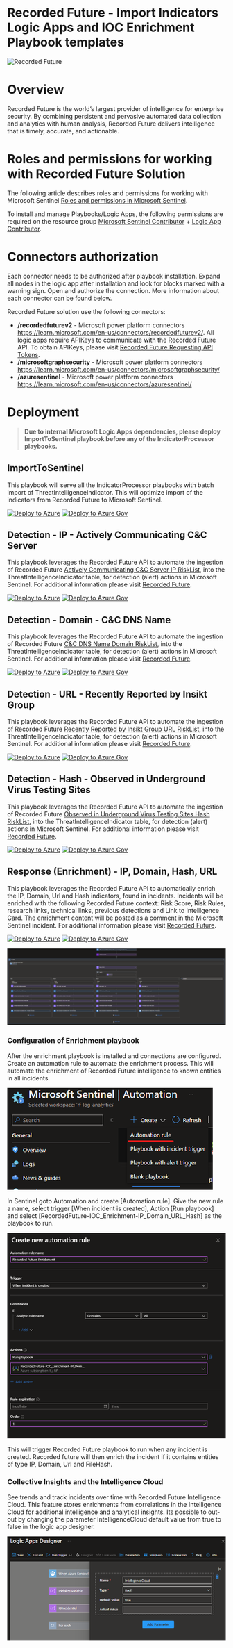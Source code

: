 # Recorded Future - Import Indicators Logic Apps and IOC Enrichment Playbook templates
<img alt="Recorded Future" src="https://raw.githubusercontent.com/Azure/Azure-Sentinel/master/Logos/RecordedFuture.svg" with=80 height=80/>

# Overview
Recorded Future is the world’s largest provider of intelligence for enterprise security. By combining persistent and pervasive automated data collection and analytics with human analysis, Recorded Future delivers intelligence that is timely, accurate, and actionable.

# Roles and permissions for working with Recorded Future Solution

The following article describes roles and permissions for working with Microsoft Sentinel [Roles and permissions in Microsoft Sentinel](https://learn.microsoft.com/en-us/azure/sentinel/roles).

To install and manage Playbooks/Logic Apps, the following permissions are required on the resource group [Microsoft Sentinel Contributor](https://learn.microsoft.com/en-us/azure/role-based-access-control/built-in-roles#microsoft-sentinel-contributor) + [Logic App Contributor](https://learn.microsoft.com/en-us/azure/role-based-access-control/built-in-roles#logic-app-contributor).

# Connectors authorization 
Each connector needs to be authorized after playbook installation. Expand all nodes in the logic app after installation and look for blocks marked with a warning sign. Open and authorize the connection. More information about each connector can be found below. 

Recorded Future solution use the following connectors:
- **/recordedfuturev2** - Microsoft power platform connectors 
https://learn.microsoft.com/en-us/connectors/recordedfuturev2/. All logic apps require APIKeys to communicate with the Recorded Future API. To obtain APIKeys, please visit [Recorded Future Requesting API Tokens](https://support.recordedfuture.com/hc/en-us/articles/4411077373587-Requesting-API-Tokens).
- **/microsoftgraphsecurity** - Microsoft power platform connectors https://learn.microsoft.com/en-us/connectors/microsoftgraphsecurity/
- **/azuresentinel** - Microsoft power platform connectors https://learn.microsoft.com/en-us/connectors/azuresentinel/


# Deployment

> **Due to internal Microsoft Logic Apps dependencies, please deploy ImportToSentinel playbook before any of the IndicatorProcessor playbooks.**

## ImportToSentinel

This playbook will serve all the IndicatorProcessor playbooks with batch import of ThreatIntelligenceIndicator. This will optimize import of the indicators from Recorded Future to Microsoft Sentinel.

[![Deploy to Azure](https://aka.ms/deploytoazurebutton)](https://portal.azure.com/#create/Microsoft.Template/uri/https%3A%2F%2Fraw.githubusercontent.com%2FAzure%2FAzure-Sentinel%2Fmaster%2FSolutions%2FRecorded%2520Future%2FPlaybooks%2FRecordedFuture-ImportToSentinel%2FRecordedFuture-ImportToSentinel.json)
[![Deploy to Azure Gov](https://aka.ms/deploytoazuregovbutton)](https://portal.azure.us/#create/Microsoft.Template/uri/https%3A%2F%2Fraw.githubusercontent.com%2FAzure%2FAzure-Sentinel%2Fmaster%2FSolutions%2FRecorded%2520Future%2FPlaybooks%2FRecordedFuture-ImportToSentinel%2FRecordedFuture-ImportToSentinel.json)

## Detection - IP - Actively Communicating C&C Server

This playbook leverages the Recorded Future API to automate the ingestion of Recorded Future [Actively Communicating C&C Server IP RiskList](https://support.recordedfuture.com/hc/en-us/articles/115000894448-IP-Address-Risk-Rules), into the ThreatIntelligenceIndicator table, for detection (alert) actions in Microsoft Sentinel. For additional information please visit [Recorded Future](https://www.recordedfuture.com/integrations/microsoft).

[![Deploy to Azure](https://aka.ms/deploytoazurebutton)](https://portal.azure.com/#create/Microsoft.Template/uri/https%3A%2F%2Fraw.githubusercontent.com%2FAzure%2FAzure-Sentinel%2Fmaster%2FSolutions%2FRecorded%2520Future%2FPlaybooks%2FRecordedFuture-IP-Actively_Comm_C2_Server-IndicatorProcessor%2FRecordedFuture-IP-Actively_Comm_C2_Server-IndicatorProcessor.json)
[![Deploy to Azure Gov](https://aka.ms/deploytoazuregovbutton)](https://portal.azure.us/#create/Microsoft.Template/uri/https%3A%2F%2Fraw.githubusercontent.com%2FAzure%2FAzure-Sentinel%2Fmaster%2FSolutions%2FRecorded%2520Future%2FPlaybooks%2FRecordedFuture-IP-Actively_Comm_C2_Server-IndicatorProcessor%2FRecordedFuture-IP-Actively_Comm_C2_Server-IndicatorProcessor.json)

## Detection - Domain - C&C DNS Name

This playbook leverages the Recorded Future API to automate the ingestion of Recorded Future [C&C DNS Name Domain RiskList](https://support.recordedfuture.com/hc/en-us/articles/115003793388-Domain-Risk-Rules), into the ThreatIntelligenceIndicator table, for detection (alert) actions in Microsoft Sentinel. For additional information please visit [Recorded Future](https://www.recordedfuture.com/integrations/microsoft).

[![Deploy to Azure](https://aka.ms/deploytoazurebutton)](https://portal.azure.com/#create/Microsoft.Template/uri/https%3A%2F%2Fraw.githubusercontent.com%2FAzure%2FAzure-Sentinel%2Fmaster%2FSolutions%2FRecorded%2520Future%2FPlaybooks%2FRecordedFuture-DOMAIN-C2_DNS_Name-IndicatorProcessor%2FRecordedFuture-DOMAIN-C2_DNS_Name-IndicatorProcessor.json)
[![Deploy to Azure Gov](https://aka.ms/deploytoazuregovbutton)](https://portal.azure.us/#create/Microsoft.Template/uri/https%3A%2F%2Fraw.githubusercontent.com%2FAzure%2FAzure-Sentinel%2Fmaster%2FSolutions%2FRecorded%2520Future%2FPlaybooks%2FRecordedFuture-DOMAIN-C2_DNS_Name-IndicatorProcessor%2FRecordedFuture-DOMAIN-C2_DNS_Name-IndicatorProcessor.json)

## Detection - URL - Recently Reported by Insikt Group

This playbook leverages the Recorded Future API to automate the ingestion of Recorded Future [Recently Reported by Insikt Group URL RiskList](https://support.recordedfuture.com/hc/en-us/articles/115010052768-URL-Risk-Rules), into the ThreatIntelligenceIndicator table, for detection (alert) actions in Microsoft Sentinel. For additional information please visit [Recorded Future](https://www.recordedfuture.com/integrations/microsoft).

[![Deploy to Azure](https://aka.ms/deploytoazurebutton)](https://portal.azure.com/#create/Microsoft.Template/uri/https%3A%2F%2Fraw.githubusercontent.com%2FAzure%2FAzure-Sentinel%2Fmaster%2FSolutions%2FRecorded%2520Future%2FPlaybooks%2FRecordedFuture-URL-Recent_Rep_by_Insikt_Group-IndicatorProcessor%2FRecordedFuture-URL-Recent_Rep_by_Insikt_Group-IndicatorProcessor.json)
[![Deploy to Azure Gov](https://aka.ms/deploytoazuregovbutton)](https://portal.azure.us/#create/Microsoft.Template/uri/https%3A%2F%2Fraw.githubusercontent.com%2FAzure%2FAzure-Sentinel%2Fmaster%2FSolutions%2FRecorded%2520Future%2FPlaybooks%2FRecordedFuture-URL-Recent_Rep_by_Insikt_Group-IndicatorProcessor%2FRecordedFuture-URL-Recent_Rep_by_Insikt_Group-IndicatorProcessor.json)

## Detection - Hash - Observed in Underground Virus Testing Sites

This playbook leverages the Recorded Future API to automate the ingestion of Recorded Future [Observed in Underground Virus Testing Sites Hash RiskList](https://support.recordedfuture.com/hc/en-us/articles/115000846167-Hash-Risk-Rules), into the ThreatIntelligenceIndicator table, for detection (alert) actions in Microsoft Sentinel. For additional information please visit [Recorded Future](https://www.recordedfuture.com/integrations/microsoft).

[![Deploy to Azure](https://aka.ms/deploytoazurebutton)](https://portal.azure.com/#create/Microsoft.Template/uri/https%3A%2F%2Fraw.githubusercontent.com%2FAzure%2FAzure-Sentinel%2Fmaster%2FSolutions%2FRecorded%2520Future%2FPlaybooks%2FRecordedFuture-HASH-Observed_in_Underground_Virus_Test_Sites-IndicatorProcessor%2FRecordedFuture-HASH-Observed_in_Underground_Virus_Test_Sites-IndicatorProcessor.json)
[![Deploy to Azure Gov](https://aka.ms/deploytoazuregovbutton)](https://portal.azure.us/#create/Microsoft.Template/uri/https%3A%2F%2Fraw.githubusercontent.com%2FAzure%2FAzure-Sentinel%2Fmaster%2FSolutions%2FRecorded%2520Future%2FPlaybooks%2FRecordedFuture-HASH-Observed_in_Underground_Virus_Test_Sites-IndicatorProcessor%2FRecordedFuture-HASH-Observed_in_Underground_Virus_Test_Sites-IndicatorProcessor.json)

## Response (Enrichment) - IP, Domain, Hash, URL

This playbook leverages the Recorded Future API to automatically enrich the IP, Domain, Url and Hash indicators, found in incidents. Incidents will be enriched with the following Recorded Future context: Risk Score, Risk Rules, research links, technical links, previous detections and Link to Intelligence Card. The enrichment content will be posted as a comment in the Microsoft Sentinel incident. For additional information please visit [Recorded Future](https://www.recordedfuture.com/integrations/microsoft). 


[![Deploy to Azure](https://aka.ms/deploytoazurebutton)](https://portal.azure.com/#create/Microsoft.Template/uri/https%3A%2F%2Fraw.githubusercontent.com%2FAzure%2FAzure-Sentinel%2Fmaster%2FSolutions%2FRecorded%2520Future%2FPlaybooks%2FRecordedFuture-IOC_Enrichment-IP_Domain_URL_Hash%2FRecordedFuture-IOC_Enrichment-IP_Domain_URL_Hash.json)
[![Deploy to Azure Gov](https://aka.ms/deploytoazuregovbutton)](https://portal.azure.us/#create/Microsoft.Template/uri/https%3A%2F%2Fraw.githubusercontent.com%2FAzure%2FAzure-Sentinel%2Fmaster%2FSolutions%2FRecorded%2520Future%2FPlaybooks%2FRecordedFuture-IOC_Enrichment-IP_Domain_URL_Hash%2FRecordedFuture-IOC_Enrichment-IP_Domain_URL_Hash.json)



![](./RecordedFuture-IOC_Enrichment-IP_Domain_URL_Hash/images/LogicAppDark.png)

### Configuration of Enrichment playbook
After the enrichment playbook is installed and connections are configured. Create an automation rule to automate the enrichment process. This will automate the enrichment of Recorded Future intelligence to known entities in all incidents. 

![](./RecordedFuture-IOC_Enrichment-IP_Domain_URL_Hash/images/CreateAutomationRuleMenu.png)<br/>

In Sentinel goto Automation and create [Automation rule]. Give the new rule a name, select trigger [When incident is created], Action [Run playbook] and select [RecordedFuture-IOC_Enrichment-IP_Domain_URL_Hash] as the playbook to run. 

![](./RecordedFuture-IOC_Enrichment-IP_Domain_URL_Hash/images/CreateAutomationRule.png)<br/>

This will trigger Recorded Future playbook to run when any incident is created. Recorded future will then enrich the incident if it contains entities of type IP, Domain, Url and FileHash. 

### Collective Insights and the Intelligence Cloud
See trends and track incidents over time with Recorded Future Intelligence Cloud. This feature stores enrichments from correlations in the Intelligence Cloud for additional intelligence and analytical insights. Its possible to out-out by changing the parameter IntelligenceCloud default value from true to false in the logic app designer. 

![](./RecordedFuture-IOC_Enrichment-IP_Domain_URL_Hash/images/IntelligenceCloudParameter.png)